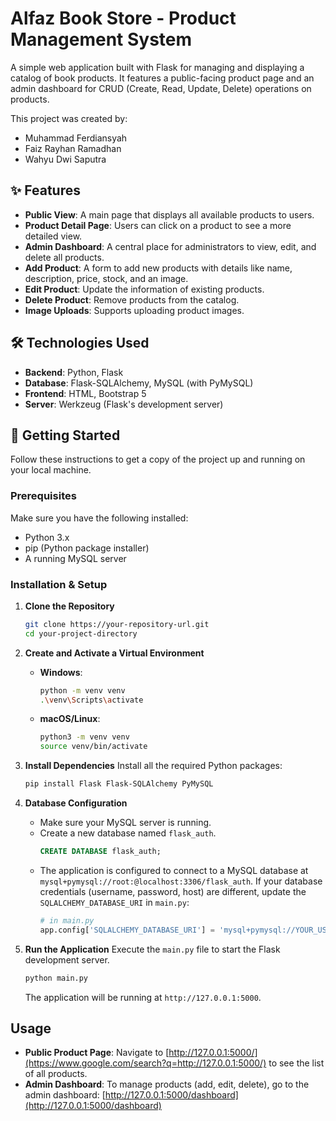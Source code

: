 # Alfaz Book Store - Product Management System

A simple web application built with Flask for managing and displaying a catalog of book products. It features a public-facing product page and an admin dashboard for CRUD (Create, Read, Update, Delete) operations on products.

This project was created by:

  - Muhammad Ferdiansyah
  - Faiz Rayhan Ramadhan
  - Wahyu Dwi Saputra

## ✨ Features

  - **Public View**: A main page that displays all available products to users.
  - **Product Detail Page**: Users can click on a product to see a more detailed view.
  - **Admin Dashboard**: A central place for administrators to view, edit, and delete all products.
  - **Add Product**: A form to add new products with details like name, description, price, stock, and an image.
  - **Edit Product**: Update the information of existing products.
  - **Delete Product**: Remove products from the catalog.
  - **Image Uploads**: Supports uploading product images.

## 🛠️ Technologies Used

  - **Backend**: Python, Flask
  - **Database**: Flask-SQLAlchemy, MySQL (with PyMySQL)
  - **Frontend**: HTML, Bootstrap 5
  - **Server**: Werkzeug (Flask's development server)

## 🚀 Getting Started

Follow these instructions to get a copy of the project up and running on your local machine.

### Prerequisites

Make sure you have the following installed:

  - Python 3.x
  - pip (Python package installer)
  - A running MySQL server

### Installation & Setup

1.  **Clone the Repository**

    ```bash
    git clone https://your-repository-url.git
    cd your-project-directory
    ```

2.  **Create and Activate a Virtual Environment**

      - **Windows**:
        ```bash
        python -m venv venv
        .\venv\Scripts\activate
        ```
      - **macOS/Linux**:
        ```bash
        python3 -m venv venv
        source venv/bin/activate
        ```

3.  **Install Dependencies**
    Install all the required Python packages:

    ```bash
    pip install Flask Flask-SQLAlchemy PyMySQL
    ```

4.  **Database Configuration**

      - Make sure your MySQL server is running.
      - Create a new database named `flask_auth`.
        ```sql
        CREATE DATABASE flask_auth;
        ```
      - The application is configured to connect to a MySQL database at `mysql+pymysql://root:@localhost:3306/flask_auth`. If your database credentials (username, password, host) are different, update the `SQLALCHEMY_DATABASE_URI` in `main.py`:
        ```python
        # in main.py
        app.config['SQLALCHEMY_DATABASE_URI'] = 'mysql+pymysql://YOUR_USER:YOUR_PASSWORD@YOUR_HOST/flask_auth'
        ```

5.  **Run the Application**
    Execute the `main.py` file to start the Flask development server.

    ```bash
    python main.py
    ```

    The application will be running at `http://127.0.0.1:5000`.

## Usage

  - **Public Product Page**: Navigate to [http://127.0.0.1:5000/](https://www.google.com/search?q=http://127.0.0.1:5000/) to see the list of all products.
  - **Admin Dashboard**: To manage products (add, edit, delete), go to the admin dashboard:
    [http://127.0.0.1:5000/dashboard](http://127.0.0.1:5000/dashboard)
